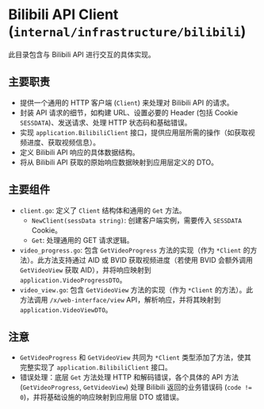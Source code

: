 # Bilibili API Client (`internal/infrastructure/bilibili`)

此目录包含与 Bilibili API 进行交互的具体实现。

## 主要职责

*   提供一个通用的 HTTP 客户端 (`Client`) 来处理对 Bilibili API 的请求。
*   封装 API 请求的细节，如构建 URL、设置必要的 Header (包括 Cookie `SESSDATA`)、发送请求、处理 HTTP 状态码和基础错误。
*   实现 `application.BilibiliClient` 接口，提供应用层所需的操作（如获取视频进度、获取视频信息）。
*   定义 Bilibili API 响应的具体数据结构。
*   将从 Bilibili API 获取的原始响应数据映射到应用层定义的 DTO。

## 主要组件

*   `client.go`: 定义了 `Client` 结构体和通用的 `Get` 方法。
    *   `NewClient(sessData string)`: 创建客户端实例，需要传入 `SESSDATA` Cookie。
    *   `Get`: 处理通用的 GET 请求逻辑。
*   `video_progress.go`: 包含 `GetVideoProgress` 方法的实现（作为 `*Client` 的方法）。此方法支持通过 AID 或 BVID 获取视频进度（若使用 BVID 会额外调用 `GetVideoView` 获取 AID），并将响应映射到 `application.VideoProgressDTO`。
*   `video_view.go`: 包含 `GetVideoView` 方法的实现（作为 `*Client` 的方法）。此方法调用 `/x/web-interface/view` API，解析响应，并将其映射到 `application.VideoViewDTO`。

## 注意

*   `GetVideoProgress` 和 `GetVideoView` 共同为 `*Client` 类型添加了方法，使其完整实现了 `application.BilibiliClient` 接口。
*   错误处理：底层 `Get` 方法处理 HTTP 和解码错误，各个具体的 API 方法 (`GetVideoProgress`, `GetVideoView`) 处理 Bilibili 返回的业务错误码 (`code != 0`)，并将基础设施的响应映射到应用层 DTO 或错误。 